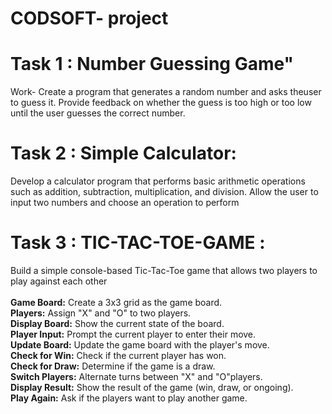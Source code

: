 # CODSOFT- project
# Task 1 : Number Guessing Game"

Work- Create a program that generates a random number and asks theuser to guess it. Provide feedback on whether the guess is too high or too low until the user guesses the correct number.

# Task 2 : Simple Calculator:

Develop a calculator program that performs basic arithmetic operations such as addition, subtraction, multiplication, and division. Allow the user to input two numbers and choose an operation to perform

# Task 3 : TIC-TAC-TOE-GAME :

Build a simple console-based Tic-Tac-Toe game that allows two players to play against each other
<br><br>
<b>Game Board:</b> Create a 3x3 grid as the game board.
<br>
<b>Players:</b> Assign "X" and "O" to two players.
<br>
<b>Display Board:</b> Show the current state of the board.
<br>
<b>Player Input:</b> Prompt the current player to enter their move.
<br>
<b>Update Board:</b> Update the game board with the player's move.
<br>
<b>Check for Win:</b> Check if the current player has won.
<br>
<b>Check for Draw:</b> Determine if the game is a draw.
<br>
<b>Switch Players:</b> Alternate turns between "X" and "O"players.
<br>
<b>Display Result:</b> Show the result of the game (win, draw, or ongoing).
<br>
<b>Play Again:</b> Ask if the players want to play another game.
